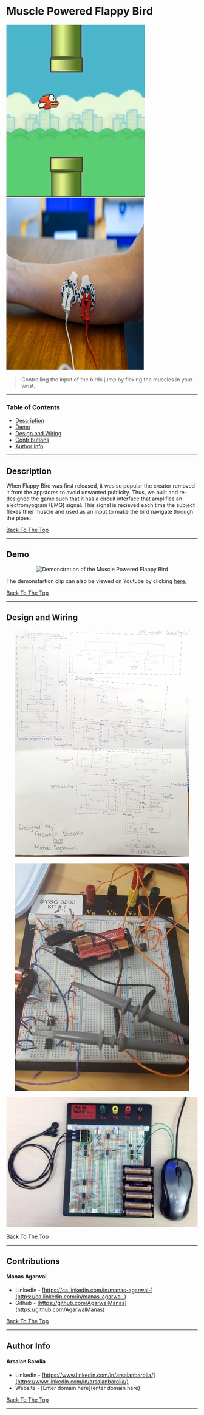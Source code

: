 <a href='#project' id='project' class='anchor' aria-hidden='true'></a>

# Muscle Powered Flappy Bird

![Project Image](/Game%20EMG%20Signal%20Interface/images/flappybird.jpg)
<img src=" emg.jpg" width="362" height="453" />

> Controlling the input of the birds jump by flexing the muscles in your wrist.

---

### Table of Contents

- [Description](#description)
- [Demo](#demo)
- [Design and Wiring](#design-and-wiring)
- [Contributions](#contributions)
- [Author Info](#author-info)

---

## Description

When Flappy Bird was first released, it was so popular the creator removed it from the appstores to avoid unwanted publicity. Thus, we built and re-designed the game such that it has a circuit interface that amplifies an electromyogram (EMG) signal. This signal is recieved each time the subject flexes thier muscle and used as an input to make the bird navigate through the pipes.

[Back To The Top](#project)

---

## Demo

<p align="center">
 <img  width="800" src= "flappybirddemo.gif" alt="Demonstration of the Muscle Powered Flappy Bird">
</p>

The demonstartion clip can also be viewed on Youtube by clicking [here.](https://www.youtube.com/watch?v=TGAkV-Wh9EQ)

[Back To The Top](#project)

---

## Design and Wiring

<p align="center">
 <img height= "600" src="circuit-schematic-design.jpg" alt="Circuit Schematic Design">
</p>

<p align="center">
 <img height = "600" width="460" src="prototype.jpeg" alt="Prototype Game EMG Singal Interface Circuit Design">
</p>

<p align="center">
 <img  src="finalproduct.jpeg" alt="Final Game EMG Signal Interface Circuit Design">
</p>

[Back To The Top](#project)

---

## Contributions

<h4> Manas Agarwal</h4>

- LinkedIn - [https://ca.linkedin.com/in/manas-agarwal-](https://ca.linkedin.com/in/manas-agarwal-)
- Github - [https://github.com/AgarwalManas](https://github.com/AgarwalManas)

[Back To The Top](#project)

---

## Author Info

<h4> Arsalan Barolia</h4>

- LinkedIn - [https://www.linkedin.com/in/arsalanbarolia/](https://www.linkedin.com/in/arsalanbarolia/)
- Website - [Enter domain here](enter domain here)

<p></p>

[Back To The Top](#project)

---
